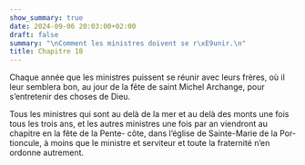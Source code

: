 ```yaml
---
show_summary: true
date: 2024-09-06 20:03:00+02:00
draft: false
summary: "\nComment les ministres doivent se r\xE9unir.\n"
title: Chapitre 18
---
```





Chaque année que les ministres puissent se réunir avec leurs frères, où il leur semblera bon, au jour de la fête de saint Michel Archange, pour s’entretenir des choses de Dieu. 

Tous les ministres qui sont au delà de la mer et au delà des monts une fois tous les trois ans, et les autres ministres une fois par an viendront au chapitre en la fête de la Pente- côte, dans l’église de Sainte-Marie de la Por- tioncule, à moins que le ministre et serviteur et toute la fraternité n’en ordonne autrement.

